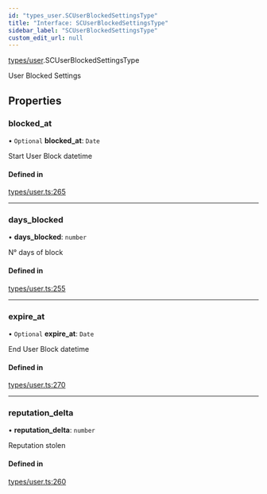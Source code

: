 ```yaml
---
id: "types_user.SCUserBlockedSettingsType"
title: "Interface: SCUserBlockedSettingsType"
sidebar_label: "SCUserBlockedSettingsType"
custom_edit_url: null
---
```


[types/user](../modules/types_user.md).SCUserBlockedSettingsType

User Blocked Settings

## Properties

### blocked\_at

• `Optional` **blocked\_at**: `Date`

Start User Block datetime

#### Defined in

[types/user.ts:265](https://github.com/selfcommunity/community-ui/blob/e8a635a/packages/sc-core/src/types/user.ts#L265)

___

### days\_blocked

• **days\_blocked**: `number`

N° days of block

#### Defined in

[types/user.ts:255](https://github.com/selfcommunity/community-ui/blob/e8a635a/packages/sc-core/src/types/user.ts#L255)

___

### expire\_at

• `Optional` **expire\_at**: `Date`

End User Block datetime

#### Defined in

[types/user.ts:270](https://github.com/selfcommunity/community-ui/blob/e8a635a/packages/sc-core/src/types/user.ts#L270)

___

### reputation\_delta

• **reputation\_delta**: `number`

Reputation stolen

#### Defined in

[types/user.ts:260](https://github.com/selfcommunity/community-ui/blob/e8a635a/packages/sc-core/src/types/user.ts#L260)
